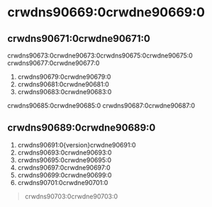 # crwdns90669:0crwdne90669:0

## crwdns90671:0crwdne90671:0

crwdns90673:0crwdne90673:0crwdns90675:0crwdne90675:0 crwdns90677:0crwdne90677:0

1. crwdns90679:0crwdne90679:0
2. crwdns90681:0crwdne90681:0
3. crwdns90683:0crwdne90683:0

crwdns90685:0crwdne90685:0 crwdns90687:0crwdne90687:0

## crwdns90689:0crwdne90689:0

1. crwdns90691:0{version}crwdne90691:0
2. crwdns90693:0crwdne90693:0
3. crwdns90695:0crwdne90695:0
4. crwdns90697:0crwdne90697:0
5. crwdns90699:0crwdne90699:0
6. crwdns90701:0crwdne90701:0

> crwdns90703:0crwdne90703:0
